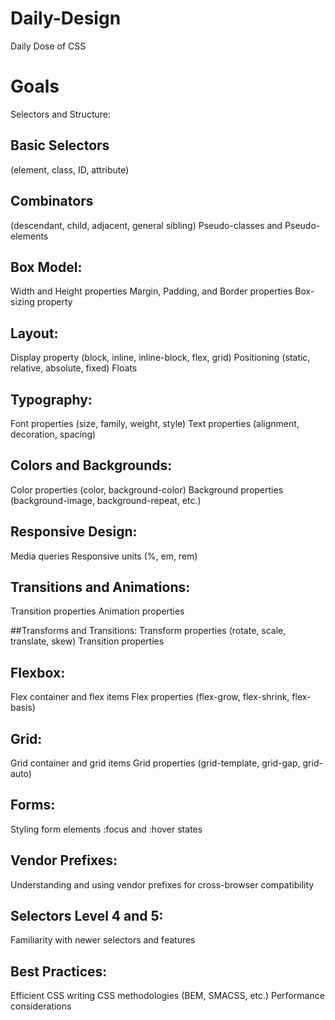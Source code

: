 # Daily-Design
Daily Dose of CSS
# Goals
Selectors and Structure:

## Basic Selectors 
(element, class, ID, attribute)
## Combinators 
(descendant, child, adjacent, general sibling)
Pseudo-classes and Pseudo-elements
## Box Model:
Width and Height properties
Margin, Padding, and Border properties
Box-sizing property
## Layout:
Display property (block, inline, inline-block, flex, grid)
Positioning (static, relative, absolute, fixed)
Floats
## Typography:
Font properties (size, family, weight, style)
Text properties (alignment, decoration, spacing)

## Colors and Backgrounds:
Color properties (color, background-color)
Background properties (background-image, background-repeat, etc.)

## Responsive Design:
Media queries
Responsive units (%, em, rem)

## Transitions and Animations:
Transition properties
Animation properties

##Transforms and Transitions:
Transform properties (rotate, scale, translate, skew)
Transition properties

## Flexbox:
Flex container and flex items
Flex properties (flex-grow, flex-shrink, flex-basis)

## Grid:
Grid container and grid items
Grid properties (grid-template, grid-gap, grid-auto)

## Forms:
Styling form elements
:focus and :hover states

## Vendor Prefixes:
Understanding and using vendor prefixes for cross-browser compatibility

## Selectors Level 4 and 5:
Familiarity with newer selectors and features

## Best Practices:
Efficient CSS writing
CSS methodologies (BEM, SMACSS, etc.)
Performance considerations
